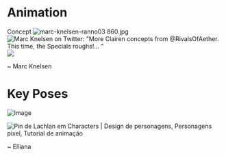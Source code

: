# Animation



Concept
![marc-knelsen-ranno03 860.jpg](https://smashboards.com/attachments/marc-knelsen-ranno03-860-jpg.133341/)
![Marc Knelsen on Twitter: "More Clairen concepts from @RivalsOfAether. This  time, the Specials roughs!… "](https://pbs.twimg.com/media/DLKP3qFX0AAT_To.jpg:large)
![](https://i.pinimg.com/originals/07/cd/5c/07cd5cbcfad5c220d7957b8cde0ffaee.jpg)

~ Marc Knelsen

# Key Poses

![Image](https://pbs.twimg.com/media/DHoVI6fXsAAHT6T?format=jpg&name=small)

![Pin de Lachlan em Characters | Design de personagens, Personagens pixel,  Tutorial de animação](https://i.pinimg.com/originals/21/10/d8/2110d8ad34d6e991d3cd2f79691f9940.png)

~ Elliana
